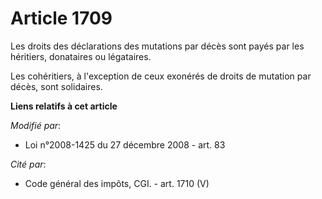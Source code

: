 # Article 1709

Les droits des déclarations des mutations par décès sont payés par les héritiers, donataires ou légataires. 

Les cohéritiers, à l'exception  de ceux exonérés de droits de mutation par décès, sont solidaires.

**Liens relatifs à cet article**

_Modifié par_:

  - Loi n°2008-1425 du 27 décembre 2008 - art. 83

_Cité par_:

  - Code général des impôts, CGI. - art. 1710 (V)
